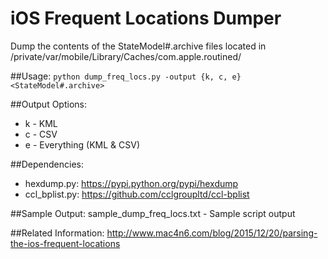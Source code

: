 # iOS Frequent Locations Dumper
Dump the contents of the StateModel#.archive files located in /private/var/mobile/Library/Caches/com.apple.routined/

##Usage:
`python dump_freq_locs.py -output {k, c, e} <StateModel#.archive>`

##Output Options:
* k - KML
* c - CSV
* e - Everything (KML & CSV)

##Dependencies:      
* hexdump.py: https://pypi.python.org/pypi/hexdump    
* ccl_bplist.py: https://github.com/cclgroupltd/ccl-bplist

##Sample Output:
sample_dump_freq_locs.txt - Sample script output

##Related Information:
http://www.mac4n6.com/blog/2015/12/20/parsing-the-ios-frequent-locations

 

